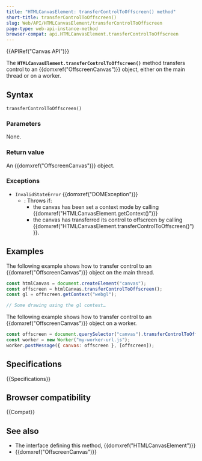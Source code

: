 ```yaml
---
title: "HTMLCanvasElement: transferControlToOffscreen() method"
short-title: transferControlToOffscreen()
slug: Web/API/HTMLCanvasElement/transferControlToOffscreen
page-type: web-api-instance-method
browser-compat: api.HTMLCanvasElement.transferControlToOffscreen
---
```


{{APIRef("Canvas API")}}

The **`HTMLCanvasElement.transferControlToOffscreen()`** method transfers control to an {{domxref("OffscreenCanvas")}} object, either on the main thread or on a worker.

## Syntax

```js-nolint
transferControlToOffscreen()
```

### Parameters

None.

### Return value

An {{domxref("OffscreenCanvas")}} object.

### Exceptions

- `InvalidStateError` {{domxref("DOMException")}}
  - : Throws if:
      - the canvas has been set a context mode by calling {{domxref("HTMLCanvasElement.getContext()")}}
      - the canvas has transferred its control to offscreen by calling {{domxref("HTMLCanvasElement.transferControlToOffscreen()")}}.

## Examples

The following example shows how to transfer control to an {{domxref("OffscreenCanvas")}} object on the main thread.

```js
const htmlCanvas = document.createElement("canvas");
const offscreen = htmlCanvas.transferControlToOffscreen();
const gl = offscreen.getContext("webgl");

// Some drawing using the gl context…
```

The following example shows how to transfer control to an {{domxref("OffscreenCanvas")}} object on a worker.

```js
const offscreen = document.querySelector("canvas").transferControlToOffscreen();
const worker = new Worker("my-worker-url.js");
worker.postMessage({ canvas: offscreen }, [offscreen]);
```

## Specifications

{{Specifications}}

## Browser compatibility

{{Compat}}

## See also

- The interface defining this method, {{domxref("HTMLCanvasElement")}}
- {{domxref("OffscreenCanvas")}}
